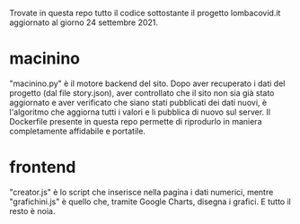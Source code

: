 Trovate in questa repo tutto il codice sottostante il progetto lombacovid.it aggiornato al giorno 24 settembre 2021.

# macinino

"macinino.py" è il motore backend del sito. Dopo aver recuperato i dati del progetto (dal file story.json), aver controllato che il sito non sia già stato aggiornato e aver verificato che siano stati pubblicati dei dati nuovi, è l'algoritmo che aggiorna tutti i valori e li pubblica di nuovo sul server. Il Dockerfile presente in questa repo permette di riprodurlo in maniera completamente affidabile e portatile.

# frontend

"creator.js" è lo script che inserisce nella pagina i dati numerici, mentre "grafichini.js" è quello che, tramite Google Charts, disegna i grafici. E tutto il resto è noia.